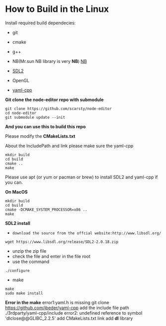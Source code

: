# How to Build in the Linux

Install required build dependecies:

- git
- cmake
- g++
- NB(Mr.sun NB library is very **NB**) [NB](https://github.com/scarsty/nb)
- [SDL2](https://github.com/libsdl-org/SDL)

- OpenGL
- [yaml-cpp](https://github.com/jbeder/yaml-cpp)

**Git clone the node-editor repo with submodule**

```
git clone https://github.com/scarsty/node-editor
cd node-editor
git submodule update --init 
```

**And you can use this to build this repo**

Please modify the **CMakeLists.txt**

About the IncludePath and link please make sure the yaml-cpp 

```
mkdir build
cd build
cmake ..
make
```

Please use apt (or yum or pacman or brew) to install SDL2 and yaml-cpp if you can.

**On MacOS**

```
mkdir build
cd build
cmake -DCMAKE_SYSTEM_PROCESSOR=x86 ..
make
```

**SDL2 install**

- `download the source from the offcial website:http://www.libsdl.org/`

```
wget https://www.libsdl.org/release/SDL2-2.0.18.zip
```

- unzip the zip file
- check the file and enter in the file root
- use the command

```
./configure
```

- make

```
make 
sudo make install 
```

**Error in the make**
error1:yaml.h is missing
git clone https://github.com/jbeder/yaml-cpp
add the include file path ./3rdparty/yaml-cpp/include
error2:
undefined reference to symbol 'dlclose@@GLIBC_2.2.5'
add CMakeLists.txt link add **dl** library
